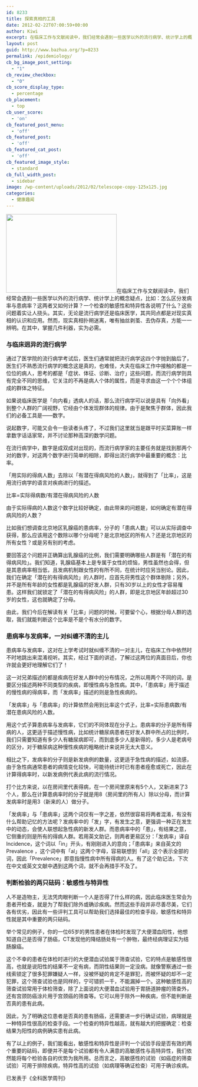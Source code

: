 ```yaml
---
id: 8233
title: 探索真相的工具
date: 2012-02-22T07:00:59+00:00
author: Kiwi
excerpt: 在临床工作与文献阅读中，我们经常会遇到一些医学以外的流行病学、统计学上的概念疑点，比如：怎么区分发病率与患病率？这两者又如何计算？一个检查的敏感性和特异性各说明了什么？这些问题着实让人挠头。其实，无论是流行病学还是临床医学，其共同点都是对现实真相的认识和应用。然而，现实真相扑朔迷离，唯有抽丝剥茧、去伪存真，方能一一辨明。在其中，掌握几件利器，实为必需。
layout: post
guid: http://www.bazhua.org/?p=8233
permalink: /epidemiology/
cb_bg_image_post_setting:
  - "1"
cb_review_checkbox:
  - "0"
cb_score_display_type:
  - percentage
cb_placement:
  - top
cb_user_score:
  - 'on'
cb_featured_post_menu:
  - 'off'
cb_featured_post:
  - 'off'
cb_featured_cat_post:
  - 'off'
cb_featured_image_style:
  - standard
cb_full_width_post:
  - sidebar
image: /wp-content/uploads/2012/02/telescope-copy-125x125.jpg
categories:
  - 健康趣闻
---
```

[<img class="alignright size-medium noborder wp-image-8287" title="telescope copy" src="/wp-content/uploads/2012/02/telescope-copy-300x213.jpg" alt="" width="300" height="213" srcset="/wp-content/uploads/2012/02/telescope-copy-300x213.jpg 300w, /wp-content/uploads/2012/02/telescope-copy-150x106.jpg 150w, /wp-content/uploads/2012/02/telescope-copy-1024x728.jpg 1024w, /wp-content/uploads/2012/02/telescope-copy.jpg 1500w" sizes="(max-width: 300px) 100vw, 300px" />](/wp-content/uploads/2012/02/telescope-copy.jpg)在临床工作与文献阅读中，我们经常会遇到一些医学以外的流行病学、统计学上的概念疑点，比如：怎么区分发病率与患病率？这两者又如何计算？一个检查的敏感性和特异性各说明了什么？这些问题着实让人挠头。其实，无论是流行病学还是临床医学，其共同点都是对现实真相的认识和应用。然而，现实真相扑朔迷离，唯有抽丝剥茧、去伪存真，方能一一辨明。在其中，掌握几件利器，实为必需。

### 与临床迥异的流行病学

通过了医学院的流行病学考试后，医生们通常就把流行病学这四个字抛到脑后了，医生们不熟悉流行病学的概念这是真的，也难怪，大夫在临床工作中接触的都是一位位的病人，思考的都是「症状、体征、诊断、治疗」这些问题，而流行病学则具有完全不同的思维，它关注的不再是病人个体的属性，而是寻求由这一个个个体组成的群体之特征。

如果说临床医学是「向内看」透病人的话，那么流行病学可以说是具有「向外看」到整个人群的广阔视野，它经由个体发现群体的规律。由于是聚焦于群体，因此我们的必备工具是——数字。

说起数字，可能又会令一些读者头疼了，不过我们这里就当是跟平时买菜算账一样拿数字话话家常，并不讨论那种高深的数学问题。

在流行病学中，数字是成双成对出现的，而流行病学家的主要任务就是找到那两个对的数字，对这两个数字进行简单的相除，即得出流行病学中最重要的概念：比率。

「用实际的得病人数」去除以「有潜在得病风险的人数」，就得到了「比率」，这是用流行病学的语言对疾病进行的描述。

比率=实际得病数/有潜在得病风险的人数

由于实际得病的人数这个数字比较好确定，由此带来的问题是，如何确定有潜在得病风险的人数？

比如我们想调查北京地区乳腺癌的患病率，分子的「患病人数」可以从实际调查中获得，那么应该用这个数除以哪个分母呢？是北京地区的所有人？还是北京地区的所有女性？或是另有别的考虑。

要回答这个问题并正确算出乳腺癌的比例，我们需要明确哪些人群是有「潜在的有得病风险」。我们知道，乳腺癌基本上是专属于女性的烦恼，男性虽然也会得，但是其患病率相当低，且发病机制跟女性的有所不同，在统计时应另当别论。因此，我们在确定「潜在的有得病风险」的人群时，应首先将男性这个群体剔除；另外，并不是所有年龄的女性都是乳腺癌的好发人群，只有30岁以上的女性才容易罹患。这样我们就锁定了「潜在的有得病风险」的人群，即是北京地区年龄超过30岁的女性，这也就确定了分母。

由此，我们今后在解读有关「比率」问题的时候，可要留个心，根据分母人群的选取，我们就能判断这个比率是不是个有水分的数字。

### 患病率与发病率，一对纠缠不清的主儿

患病率与发病率，这对在上学考试时就纠缠不清的一对主儿，在临床工作中依然时不时地跳出来混淆视听。其实，经过下面的讲述，了解过这两位的真面目后，你也许就会更好地理解它们了！

这一对兄弟描述的都是疾病在好发人群中的分布情况，之所以用两个不同的词，是要区分描述两种不同类型的疾病，即慢性病与急性病。其中，「患病率」用于描述的慢性病的得病率，而「发病率」描述的则是急性疾病的。

<div style="display: none">
  <a href="http://exbacksms.com/" title="how to get my Laadukkaat hedelmapelit, arvat, videopokerit ja muut <a href="http://s4gambling.com/fi/kasinopelej/">kasinopelit</a> takaavat, etta aikasi lentaa kuin siivilla seurassamme! Onnistut varmasti loytamaan omat suosikkisi nopeista ja viihdyttavista peleistamme. ex back&#8221;>how to get my ex back</a>
</div>

「发病率」与「患病率」的计算依然会用到比率这个式子，比率=实际患病数/有潜在患病风险的人数。

用这个式子算患病率与发病率，它们的不同体现在分子上。患病率的分子是所有得病的人，这更适于描述慢性病，比如统计糖尿病患者在好发人群中所占的比例时，我们只需要知道有多少人有糖尿病即可，而到底多少人是新得的，多少人是老病号的区分，对于糖尿病这种慢性疾病的粗略统计来说并无太大意义。

相比之下，发病率的分子则是新发病例的数量，这更适于急性病的描述，如流感，由于急性病通常患者的病情变化较快，可能待统计时已有患者痊愈或死亡，因此在计算得病率时，以新发病例代表此病的流行情况。

打个比方来说，以在房间里代表得病，在一个房间里原来有5个人，又新进来了3个人，那么在计算患病率时的分子就是用8（房间里的所有人）除以分母，而计算发病率时是用3（新来的人）做分子。

「发病率」与「患病率」这两个词仅有一字之差，依然很容易将两者混淆，有没有什么帮助记忆的方法呢？发病率中的「发」字，有发生之意，更强调一种正在发生中的动态，会使人联想起急性病的新发人群。而患病率中的「患」，有结果之意，它侧重的则是所有的得病人群。若用英文助记，则两者更易区分：「发病率」译自Incidence，这个词以「in」开头，有刚刚进入的意向；「患病率」来自英文的Prevalence ，这个词中有「al」这两个字母，容易联想到「all」这个表示全部的词，因此「Prevalence」即意指慢性病中所有得病的人。有了这个助记法，下次在中文或英文文献中遇到这两个词，就不会再措手不及了。

### 判断检验的两只砝码：敏感性与特异性

人不是造物主，无法凭肉眼判断一个人是否得了什么样的病，因此临床医生常会为患者开检查，就是为了帮我们除外或确诊疾病。然而这些手段并非尽善尽美，它们各有优劣，因此有一些评判工具可以帮助我们选择最佳的检查手段，敏感性和特异性就是其中重要的两只砝码。

举个常见的例子，你的一位65岁的男性患者在体检时发现了大便潜血阳性，他想知道自己是否得了肠癌，CT发现他的降结肠处有一个肿物，最终经病理证实为结肠腺癌。

这个不幸的患者在体检时进行的大便潜血试验属于筛查试验，它的特点是敏感性很高，也就是说阳性的结果不一定有病，而阴性结果则一定没病。就像警察通过一些线索锁定了很多犯罪嫌疑人一样，没被怀疑的肯定不是罪犯，而被怀疑的却不一定犯罪，这个筛查试验也是同样的，宁可错抓一千，不能漏掉一个。这种敏感性高的筛查试验常用于体检筛查，除了上面说的大便潜血试验用于胃肠道肿瘤的筛查外，还有宫颈防癌涂片用于宫颈癌的筛查等。它可以用于除外一种疾病，但不能判断是否真的患有此病。

因此，为了明确这位患者是否真的患有肠癌，还需要进一步行确证试验，病理就是一种特异性很高的检查手段。一个检查的特异性越高，就有越大的把握确定：检查结果为阳性的病例确实患有此病。

有了以上的例子，我们能看出，敏感性和特异性是评判一个试验手段是否有效的两个重要的砝码，即便并不是每个试验都有令人满意的高敏感性与高特异性，我们依然能将每个检验各自的优势为我所用。总而言之，高敏感性的试验（如癌症的筛查试验）可用于排除疾病，特异性高的试验（如病理等确证检查）可用于确诊疾病。

<pre>已发表于《全科医学周刊》</pre>

<div style="display: none">
  zp8497586rq
</div>
